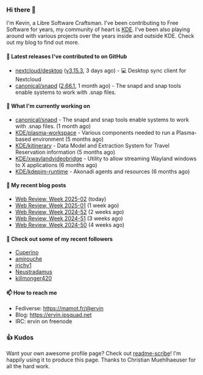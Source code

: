 ### Hi there 👋

I'm Kevin, a Libre Software Craftsman. I've been contributing to Free Software for years,
my community of heart is [KDE](https://kde.org). I've been also playing around with various
projects over the years inside and outside KDE. Check out my blog to find out more.

#### 🔭 Latest releases I've contributed to on GitHub

- [nextcloud/desktop](https://github.com/nextcloud/desktop) ([v3.15.3](https://github.com/nextcloud/desktop/releases/tag/v3.15.3), 3 days ago) - 💻 Desktop sync client for Nextcloud
- [canonical/snapd](https://github.com/canonical/snapd) ([2.66.1](https://github.com/canonical/snapd/releases/tag/2.66.1), 1 month ago) - The snapd and snap tools enable systems to work with .snap files.

#### 🌱 What I'm currently working on

- [canonical/snapd](https://github.com/canonical/snapd) - The snapd and snap tools enable systems to work with .snap files. (1 month ago)
- [KDE/plasma-workspace](https://github.com/KDE/plasma-workspace) - Various components needed to run a Plasma-based environment (5 months ago)
- [KDE/kitinerary](https://github.com/KDE/kitinerary) - Data Model and Extraction System for Travel Reservation information (5 months ago)
- [KDE/xwaylandvideobridge](https://github.com/KDE/xwaylandvideobridge) - Utility to allow streaming Wayland windows to X applications (6 months ago)
- [KDE/kdepim-runtime](https://github.com/KDE/kdepim-runtime) - Akonadi agents and resources (6 months ago)

#### 📜 My recent blog posts

- [Web Review, Week 2025-02](https://ervin.ipsquad.net/blog/2025/01/10/web-review-week-2025-02/) (today)
- [Web Review, Week 2025-01](https://ervin.ipsquad.net/blog/2025/01/03/web-review-week-2025-01/) (1 week ago)
- [Web Review, Week 2024-52](https://ervin.ipsquad.net/blog/2024/12/27/web-review-week-2024-52/) (2 weeks ago)
- [Web Review, Week 2024-51](https://ervin.ipsquad.net/blog/2024/12/20/web-review-week-2024-51/) (3 weeks ago)
- [Web Review, Week 2024-50](https://ervin.ipsquad.net/blog/2024/12/13/web-review-week-2024-50/) (4 weeks ago)

#### 👯 Check out some of my recent followers

- [Cuperino](https://github.com/Cuperino)
- [amirouche](https://github.com/amirouche)
- [jrichy1](https://github.com/jrichy1)
- [Neustradamus](https://github.com/Neustradamus)
- [killmonger420](https://github.com/killmonger420)

#### 📫 How to reach me

- Fediverse: https://mamot.fr/@ervin
- Blog: https://ervin.ipsquad.net
- IRC: ervin on freenode

### 👍 Kudos

Want your own awesome profile page? Check out [readme-scribe](https://github.com/muesli/readme-scribe)!
I'm happily using it to produce this page. Thanks to Christian Muehlhaeuser for all the hard work.

